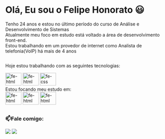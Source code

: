 # Olá, Eu sou o Felipe Honorato 😃
Tenho 24 anos e estou no último período do curso de Análise e Desenvolvimento de Sistemas
<br> Atualmente meu foco em estudo está voltado a área de desenvolvimento front-end. <br>
Estou trabalhando em um provedor de internet como Analista de telefonia(VoIP) há mais de 4 anos
  
<!--<img height="180em" src="https://github-readme-stats.vercel.app/api/top-langs/?username=ofelipehonorato&layout=compact&langs_count=16&theme=dark"/>-->
##
Hoje estou trabalhando com as seguintes tecnologias:
<div styled="display: inline-block">
  <img aling="left" alt="fe-html" height="40" width="50" src="https://cdn.jsdelivr.net/gh/devicons/devicon/icons/html5/html5-original.svg" />
  <img aling="left" alt="fe-html" height="40" width="50" src="https://cdn.jsdelivr.net/gh/devicons/devicon/icons/javascript/javascript-original.svg" />
  <img aling="left" alt="fe-css" height="40" width="50" src="https://cdn.jsdelivr.net/gh/devicons/devicon/icons/css3/css3-original.svg" />
</div>
Estou focando meu estudo em:
<div styled="display: inline-block">
  <img aling="left" alt="fe-html" height="40" width="50" src="https://cdn.jsdelivr.net/gh/devicons/devicon/icons/react/react-original.svg" />
  <img aling="left" alt="fe-html" height="40" width="50" src="https://cdn.jsdelivr.net/gh/devicons/devicon/icons/typescript/typescript-original.svg" />
  <img aling="left" alt="fe-html" height="40" width="50" src="https://cdn.jsdelivr.net/gh/devicons/devicon/icons/nodejs/nodejs-original.svg" /> 
</div>

##
### 📫Fale comigo:
<div>
  <a href="https://www.linkedin.com/in/Ofelipehonorato/" target="_blank"><img src="https://img.shields.io/badge/LinkedIn-0077B5?style=for-the-badge&logo=linkedin&logoColor=white"></a>                
  <a href="https://api.whatsapp.com/send?phone=5544991841032" target="_blank"><img src="https://img.shields.io/badge/WhatsApp-25D366?style=for-the-badge&logo=whatsapp&logoColor=white"></a>     
</div>
